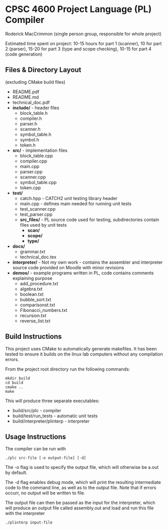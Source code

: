 # CPSC 4600 Project Language (PL) Compiler
Roderick MacCrimmon (single person group, responsible for whole project)

Estimated time spent on project: 10-15 hours for part 1 (scanner), 10 for part 2 (parser), 15-20 for part 3 (type and scope checking), 10-15 for part 4 (code generation)

## Files & Directory Layout
(excluding CMake build files)

  - README.pdf
  - README.md
  - technical_doc.pdf
  - **include/** - header files
    - block_table.h
    - compiler.h
    - parser.h
    - scanner.h
    - symbol_table.h
    - symbol.h
    - token.h
  - **src/** - implementation files
    - block_table.cpp        
    - compiler.cpp
    - main.cpp 
    - parser.cpp
    - scanner.cpp
    - symbol_table.cpp
    - token.cpp
  - **test/**
    - catch.hpp - CATCH2 unit testing library header
    - main.cpp - defines main needed for running unit tests
    - test_scanner.cpp 
    - test_parser.cpp
    - **src_files/** - PL source code used for testing, subdirectories contain files used by unit tests
      - **scan/** 
      - **scope/**
      - **type/**
  - **docs/**
    - grammar.txt
    - technical_doc.tex
  - **interpreter/** - Not my own work - contains the assembler and interpreter source code
    provided on Moodle with minor revisions
  - **demos/** - example programs written in PL, code contains comments explaining purpose
    - add_procedure.txt
    - algebra.txt
    - boolean.txt
    - bubble_sort.txt
    - comparisonst.txt
    - Fibonacci_numbers.txt
    - recursion.txt
    - reverse_list.txt

## Build Instructions
This project uses CMake to automatically generate makefiles. It has been tested to ensure it builds
on the linux lab computers without any compilation errors.

From the project root directory run the following commands:
```
mkdir build
cd build
cmake ..
make
```
This will produce three separate executables:
  - build/src/plc - compiler
  - build/test/run_tests - automatic unit tests
  - build/interpreter/plinterp - interpreter

## Usage Instructions
The compiler can be run with
```
./plc src-file [-o output-file] [-d]
```
The -o flag is used to specify the output file, which will otherwise be a.out by default.

The -d flag enables debug mode, which will print the resulting intermediate code to the command
line, as well as to the output file. Note that if errors occurr, no output will be written to file.

The output file can then be passed as the input for the interpreter, which will produce an output 
file called assembly.out and load and run this file with the interpreter
```
./plinterp input-file
```